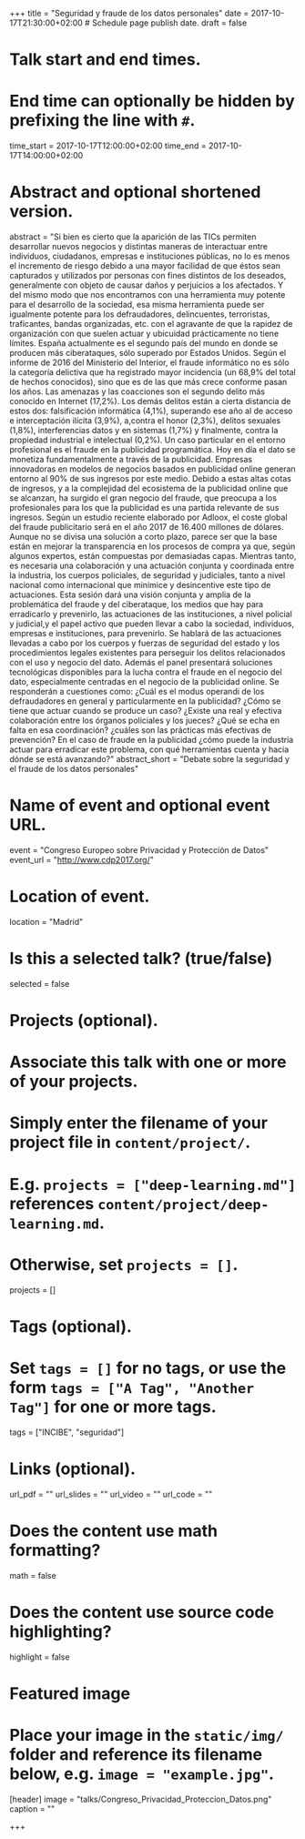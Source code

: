 +++
title = "Seguridad y fraude de los datos personales"
date = 2017-10-17T21:30:00+02:00  # Schedule page publish date.
draft = false

# Talk start and end times.
#   End time can optionally be hidden by prefixing the line with `#`.
time_start = 2017-10-17T12:00:00+02:00
time_end = 2017-10-17T14:00:00+02:00

# Abstract and optional shortened version.
abstract = "Si bien es cierto que la aparición de las TICs permiten desarrollar nuevos negocios y distintas maneras de interactuar entre individuos, ciudadanos, empresas e instituciones públicas, no lo es menos el incremento de riesgo debido a una mayor facilidad de que éstos sean capturados y utilizados por personas con fines distintos de los deseados, generalmente con objeto de causar daños y perjuicios a los afectados. Y del mismo modo que nos encontramos con una herramienta muy potente para el desarrollo de la sociedad, esa misma herramienta puede ser igualmente potente para los defraudadores, delincuentes, terroristas, traficantes, bandas organizadas, etc. con el agravante de que la rapidez de organización con que suelen actuar y ubicuidad prácticamente no tiene límites. España actualmente es el segundo país del mundo en donde se producen más ciberataques, sólo superado por Estados Unidos. Según el informe de 2016 del Ministerio del Interior, el fraude informático no es sólo la categoría delictiva que ha registrado mayor incidencia (un 68,9% del total de hechos conocidos), sino que es de las que más crece conforme pasan los años. Las amenazas y las coacciones son el segundo delito más conocido en Internet (17,2%). Los demás delitos están a cierta distancia de estos dos: falsificación informática (4,1%), superando ese año al de acceso e interceptación ilícita (3,9%), a,contra el honor (2,3%), delitos sexuales (1,8%), interferencias datos y en sistemas (1,7%) y finalmente, contra la propiedad industrial e intelectual (0,2%). Un caso particular en el entorno profesional es el fraude en la publicidad programática. Hoy en día el dato se monetiza fundamentalmente a través de la publicidad. Empresas innovadoras en modelos de negocios basados en publicidad online generan entorno al 90% de sus ingresos por este medio. Debido a estas altas cotas de ingresos, y a la complejidad del ecosistema de la publicidad online que se alcanzan, ha surgido el gran negocio del fraude, que preocupa a los profesionales para los que la publicidad es una partida relevante de sus ingresos. Según un estudio reciente elaborado por Adloox, el coste global del fraude publicitario será en el año 2017 de 16.400 millones de dólares. Aunque no se divisa una solución a corto plazo, parece ser que la base están en mejorar la transparencia en los procesos de compra ya que, según algunos expertos, están compuestas por demasiadas capas. Mientras tanto, es necesaria una colaboración y una actuación conjunta y coordinada entre la industria, los cuerpos policiales, de seguridad y judiciales, tanto a nivel nacional como internacional que minimice y desincentive este tipo de actuaciones. Esta sesión dará una visión conjunta y amplia de la problemática del fraude y del ciberataque, los medios que hay para erradicarlo y prevenirlo, las actuaciones de las instituciones, a nivel policial y judicial,y el papel activo que pueden llevar a cabo la sociedad, individuos, empresas e instituciones, para prevenirlo. Se hablará de las actuaciones llevadas a cabo por los cuerpos y fuerzas de seguridad del estado y los procedimientos legales existentes para perseguir los delitos relacionados con el uso y negocio del dato. Además el panel presentará soluciones tecnológicas disponibles para la lucha contra el fraude en el negocio del dato, especialmente centradas en el negocio de la publicidad online. Se responderán a cuestiones como: ¿Cuál es el modus operandi de los defraudadores en general y particularmente en la publicidad? ¿Cómo se tiene que actuar cuando se produce un caso? ¿Existe una real y efectiva colaboración entre los órganos policiales y los jueces? ¿Qué se echa en falta en esa coordinación? ¿cuáles son las prácticas más efectivas de prevención? En el caso de fraude en la publicidad ¿cómo puede la industria actuar para erradicar este problema, con qué herramientas cuenta y hacia dónde se está avanzando?"
abstract_short = "Debate sobre la seguridad y el fraude de los datos personales"

# Name of event and optional event URL.
event = "Congreso Europeo sobre Privacidad y Protección de Datos"
event_url = "http://www.cdp2017.org/"

# Location of event.
location = "Madrid"

# Is this a selected talk? (true/false)
selected = false

# Projects (optional).
#   Associate this talk with one or more of your projects.
#   Simply enter the filename of your project file in `content/project/`.
#   E.g. `projects = ["deep-learning.md"]` references `content/project/deep-learning.md`.
#   Otherwise, set `projects = []`.
projects = []

# Tags (optional).
#   Set `tags = []` for no tags, or use the form `tags = ["A Tag", "Another Tag"]` for one or more tags.
tags = ["INCIBE", "seguridad"]

# Links (optional).
url_pdf = ""
url_slides = ""
url_video = ""
url_code = ""

# Does the content use math formatting?
math = false

# Does the content use source code highlighting?
highlight = false

# Featured image
# Place your image in the `static/img/` folder and reference its filename below, e.g. `image = "example.jpg"`.
[header]
image = "talks/Congreso_Privacidad_Proteccion_Datos.png"
caption = ""

+++
